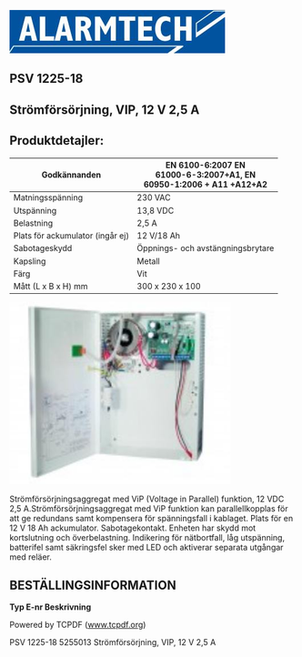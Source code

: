 ![](images/_page_0_Picture_1.jpeg)

## PSV 1225-18

## Strömförsörjning, VIP, 12 V 2,5 A

## **Produktdetajler:**

| Godkännanden                     | EN 6100-6:2007 EN<br>61000-6-3:2007+A1, EN<br>60950-1:2006 + A11 +A12+A2 |
|----------------------------------|--------------------------------------------------------------------------|
| Matningsspänning                 | 230 VAC                                                                  |
| Utspänning                       | 13,8 VDC                                                                 |
| Belastning                       | 2,5 A                                                                    |
| Plats för ackumulator (ingår ej) | 12 V/18 Ah                                                               |
| Sabotageskydd                    | Öppnings- och avstängningsbrytare                                        |
| Kapsling                         | Metall                                                                   |
| Färg                             | Vit                                                                      |
| Mått (L x B x H) mm              | 300 x 230 x 100                                                          |

![](images/_page_0_Picture_6.jpeg)

Strömförsörjningsaggregat med ViP (Voltage in Parallel) funktion, 12 VDC 2,5 A.Strömförsörjningsaggregat med ViP funktion kan parallellkopplas för att ge redundans samt kompensera för spänningsfall i kablaget. Plats för en 12 V 18 Ah ackumulator. Sabotagekontakt. Enheten har skydd mot kortslutning och överbelastning. Indikering för nätbortfall, låg utspänning, batterifel samt säkringsfel sker med LED och aktiverar separata utgångar med reläer.

## **BESTÄLLINGSINFORMATION**

**Typ E-nr Beskrivning**

Powered by TCPDF (www.tcpdf.org)

PSV 1225-18 5255013 Strömförsörjning, VIP, 12 V 2,5 A